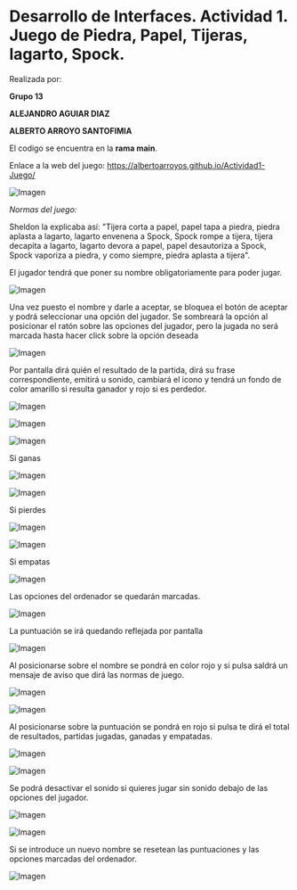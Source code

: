 ﻿# Desarrollo de Interfaces. Actividad 1. Juego de Piedra, Papel, Tijeras, lagarto, Spock.

Realizada por:

**Grupo 13**

**ALEJANDRO AGUIAR DIAZ**

**ALBERTO ARROYO SANTOFIMIA**

El codigo se encuentra en la **rama main**.

Enlace a la web del juego:
https://albertoarroyos.github.io/Actividad1-Juego/


![Imagen](imgReadme/i001.png)

*Normas del juego:*

Sheldon la explicaba así: "Tijera corta a papel, papel tapa a piedra, piedra aplasta a lagarto, lagarto envenena a Spock, Spock rompe a tijera, tijera decapita a lagarto, lagarto devora a papel, papel desautoriza a Spock, Spock vaporiza a piedra, y como siempre, piedra aplasta a tijera".

El jugador tendrá que poner su nombre obligatoriamente para poder jugar. 

![Imagen](imgReadme\i002.png)

Una vez puesto el nombre y darle a aceptar, se bloquea el botón de aceptar y podrá seleccionar una opción del jugador. Se sombreará la opción al posicionar el ratón sobre las opciones del jugador, pero la jugada no será marcada hasta hacer click sobre la opción deseada

![Imagen](imgReadme\i003.png)


Por pantalla dirá quién el resultado de la partida, dirá su frase correspondiente, emitirá u sonido, cambiará el icono y tendrá un fondo de color amarillo si resulta ganador y rojo si es perdedor.

![Imagen](imgReadme\i004.png)

![Imagen](imgReadme\i005.png)

![Imagen](imgReadme\i006.png)

Si ganas

![Imagen](imgReadme\i007.png)

![Imagen](imgReadme\i008.png)

Si pierdes

![Imagen](imgReadme\i009.png)

![Imagen](imgReadme\i010.png)

Si empatas

![Imagen](imgReadme\i011.png)

Las opciones del ordenador se quedarán marcadas.

![Imagen](imgReadme\i012.png)

La puntuación se irá quedando reflejada por pantalla 

![Imagen](imgReadme\i013.png)

Al posicionarse sobre el nombre se pondrá en color rojo y si pulsa saldrá un mensaje de aviso que dirá las normas de juego. 

![Imagen](imgReadme\i014.png)

![Imagen](imgReadme\i015.png)

Al posicionarse sobre la puntuación se pondrá en rojo si pulsa te dirá el total de resultados, partidas jugadas, ganadas y empatadas.

![Imagen](imgReadme\i016.png)

![Imagen](imgReadme\i017.png)

Se podrá desactivar el sonido si quieres jugar sin sonido debajo de las opciones del jugador.

![Imagen](imgReadme\i018.png)

![Imagen](imgReadme\i019.png)

Si se introduce un nuevo nombre se resetean las puntuaciones y las opciones marcadas del ordenador.

![Imagen](imgReadme\i020.png)
